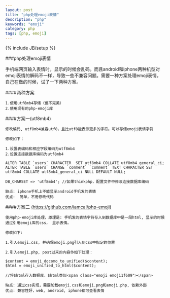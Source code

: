 ```yaml
---
layout: post
title: "php处理emoji表情"
description: "php"
keywords: "emoji"
category: php
tags: [php, emoji]
---
```

{% include JB/setup %}

###php处理emoji表情

手机端网页输入表情时，显示的时候会乱码。而且android和iphone两种机型对emoji表情的解码不一样，导致一些不兼容问题。需要一种方案处理emoji表情，自己在做的时候，试了一下两种方案。

<!-- more -->

####两种方案

	1.使用utf8mb4存储（但不完美）
	2.使用现有的php-emoji库

####方案一(utf8mb4)

    修改编码, utf8mb4兼容utf8，且比utf8能表示更多的字符。可以存储emoji表情字符

    修改如下：

    1.设置表编码和相应字段编码为utf8mb4
    2.设置连接数据库编码为utf8mb4

    ALTER TABLE `users` CHARACTER  SET utf8mb4 COLLATE utf8mb4_general_ci;
	ALTER TABLE `users` CHANGE `comment` `comment` TEXT CHARACTER SET utf8mb4 COLLATE utf8mb4_general_ci NULL DEFAULT NULL;

	DB_CHARSET => 'utf8mb4'; //如果thinkphp，配置文件中修改连接数据库编码

	缺点: iphone手机上不能显示android手机发的表情
	优点:  简单，不用修改代码


####方案二 [(https://github.com/iamcal/php-emoji)](https://github.com/iamcal/php-emoji)

	使用php-emoji库处理，原理是: 手机发的表情字符存入到数据库中是一段html, 显示的时候通过引用emoji库的css， 显示表情。

	修改如下:

	1.引入emoji.css, 并确保emoji.png引入到css中指定的位置

	2.引入emoji.php, post过来的内容作如下处理：

	$content = emoji_docomo_to_unified($content);
	$html = emoji_unified_to_html($content);

	//将$html存入数据库，$html类似<span class="emoji emoji1f609"></span>

	缺点: 通过css实现，需要加载emoji.css和emoji.png和emoji.php, 依赖外部
	优点: 兼容性好，web, android, iphone都可查看表情
